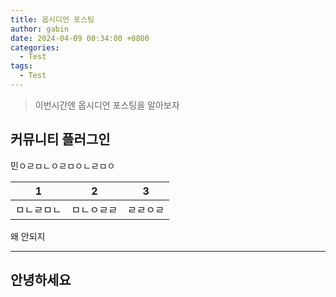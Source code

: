 ```yaml
---
title: 옵시디언 포스팅
author: gabin
date: 2024-04-09 00:34:00 +0800
categories:
  - Test
tags:
  - Test
---
```

> 이번시간엔 옵시디언 포스팅을 알아보자

## 커뮤니티 플러그인 
민ㅇㄹㅁㄴㅇㄹㅁㅇㄴㄹㅁㅇ

| 1     | 2     | 3    | 
| ----- | ----- | ---- | 
| ㅁㄴㄹㅁㄴ | ㅁㄴㅇㄹㄹ | ㄹㄹㅇㄹ | 

왜 안되지

-----
## 안녕하세요